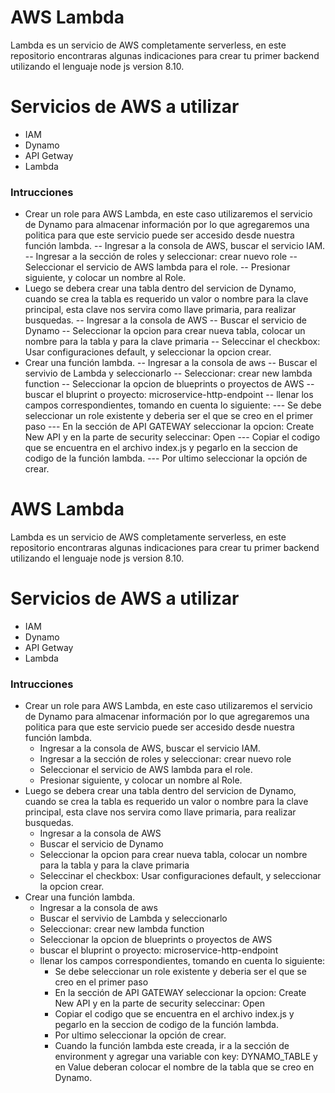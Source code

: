 # AWS Lambda
Lambda es un servicio de AWS completamente serverless, en este repositorio encontraras algunas indicaciones para crear tu primer backend utilizando el lenguaje node js version 8.10.

# Servicios de AWS a utilizar

  - IAM
  - Dynamo
  - API Getway
  - Lambda


### Intrucciones
- Crear un role para AWS Lambda, en este caso utilizaremos el servicio de Dynamo para almacenar información por lo que agregaremos una politica para que este servicio puede ser accesido desde nuestra función lambda.
-- Ingresar a la consola de AWS, buscar el servicio IAM.
-- Ingresar a la sección de roles y seleccionar: crear nuevo role
-- Seleccionar el servicio de AWS lambda para el role.
-- Presionar siguiente, y colocar un nombre al Role. 
- Luego se debera crear una tabla dentro del servicion de Dynamo, cuando se crea la tabla es requerido un valor o nombre para la clave principal, esta clave nos servira como llave primaria, para realizar busquedas.
-- Ingresar a la consola de AWS
-- Buscar el servicio de Dynamo
-- Seleccionar la opcion para crear nueva tabla, colocar un nombre para la tabla y para la clave primaria
-- Seleccinar el checkbox: Usar configuraciones default, y seleccionar la opcion crear.
- Crear una función lambda.
-- Ingresar a la consola de aws
-- Buscar el servivio de Lambda y seleccionarlo
-- Seleccionar: crear new lambda function
-- Seleccionar la opcion de blueprints o proyectos de AWS 
-- buscar el bluprint o proyecto: microservice-http-endpoint
-- llenar los campos correspondientes, tomando en cuenta lo siguiente:
--- Se debe seleccionar un role existente y deberia ser el que se creo en el primer paso
--- En la sección de API GATEWAY seleccionar la opcion: Create New API y en la parte de security seleccinar: Open
--- Copiar el codigo que se encuentra en el archivo index.js y pegarlo en la seccion de codigo de la función lambda.
--- Por ultimo seleccionar la opción de crear.
# AWS Lambda
Lambda es un servicio de AWS completamente serverless, en este repositorio encontraras algunas indicaciones para crear tu primer backend utilizando el lenguaje node js version 8.10.

# Servicios de AWS a utilizar

  - IAM
  - Dynamo
  - API Getway
  - Lambda


### Intrucciones
- Crear un role para AWS Lambda, en este caso utilizaremos el servicio de Dynamo para almacenar información por lo que agregaremos una politica para que este servicio puede ser accesido desde nuestra función lambda.
    - Ingresar a la consola de AWS, buscar el servicio IAM.
    - Ingresar a la sección de roles y seleccionar: crear nuevo role
    - Seleccionar el servicio de AWS lambda para el role.
    - Presionar siguiente, y colocar un nombre al Role. 
- Luego se debera crear una tabla dentro del servicion de Dynamo, cuando se crea la tabla es requerido un valor o nombre para la clave principal, esta clave nos servira como llave primaria, para realizar busquedas.
    - Ingresar a la consola de AWS
    - Buscar el servicio de Dynamo
    - Seleccionar la opcion para crear nueva tabla, colocar un nombre para la tabla y para la clave primaria
    - Seleccinar el checkbox: Usar configuraciones default, y seleccionar la opcion crear.
- Crear una función lambda.
    - Ingresar a la consola de aws
    - Buscar el servivio de Lambda y seleccionarlo
    - Seleccionar: crear new lambda function
    - Seleccionar la opcion de blueprints o proyectos de AWS 
    - buscar el bluprint o proyecto: microservice-http-endpoint
    - llenar los campos correspondientes, tomando en cuenta lo siguiente:
        - Se debe seleccionar un role existente y deberia ser el que se creo en el primer paso
        - En la sección de API GATEWAY seleccionar la opcion: Create New API y en la parte de security seleccinar: Open
        - Copiar el codigo que se encuentra en el archivo index.js y pegarlo en la seccion de codigo de la función lambda.
        - Por ultimo seleccionar la opción de crear.
        - Cuando la función lambda este creada, ir a la sección de environment y agregar una variable con key: DYNAMO_TABLE y en Value deberan colocar el nombre de la tabla que se creo en Dynamo.
